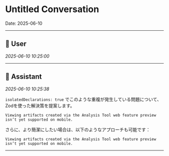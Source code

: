 # Untitled Conversation

Date: 2025-06-10

---

## 👤 User
*2025-06-10 10:25:00*



---

## 🤖 Assistant
*2025-06-10 10:25:38*

`isolatedDeclarations: true` でこのような重複が発生している問題について、Zodを使った解決策を提案します。
```
Viewing artifacts created via the Analysis Tool web feature preview isn’t yet supported on mobile.
```

さらに、より簡潔にしたい場合は、以下のようなアプローチも可能です：
```
Viewing artifacts created via the Analysis Tool web feature preview isn’t yet supported on mobile.
```

---
